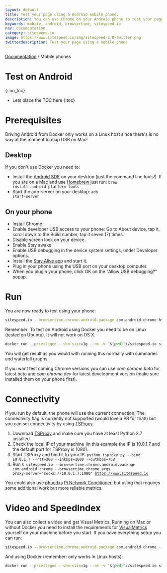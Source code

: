 ```yaml
---
layout: default
title: Test your page using a Android mobile phone.
description: You can use Chrome on your Android phone to test your pages (and get a video and Speed Index).
keywords: mobile, android, browsertime, sitespeed.io
nav: documentation
category: sitespeed.io
image: https://www.sitespeed.io/img/sitespeed-2.0-twitter.png
twitterdescription: Test your page using a mobile phone
---
```

[Documentation](/documentation/sitespeed.io/) / Mobile phones

# Test on Android
{:.no_toc}

* Lets place the TOC here
{:toc}

# Prerequisites
Driving Android from Docker only works on a Linux host since there's is no way at the moment to map USB on Mac!

## Desktop
If you don't use Docker you need to:

 * Install the [Android SDK](http://developer.android.com/sdk/index.html#downloads) on your desktop (just the command line tools!). If you are on a Mac and use [Homebrew](http://brew.sh/) just run: <code>brew install android-platform-tools</code>
 * Start the adb-server on your desktop: <code>adb start-server</code>

## On your phone
 * Install Chrome
 * Enable developer USB access to your phone: Go to About device, tap it, scroll down to the Build number, tap it seven (7) times.
 * Disable screen lock on your device.
 * Enable Stay awake
 * Enable USB debugging in the device system settings, under Developer options.
 * Install the [Stay Alive app](https://play.google.com/store/apps/details?id=com.synetics.stay.alive) and start it.
 * Plug in your phone using the USB port on your desktop computer.
 * When you plugin your phone, click OK on the "Allow USB debugging?" popup.

# Run
You are now ready to test using your phone:

~~~bash
sitespeed.io --browsertime.chrome.android.package com.android.chrome https://www.sitespeed.io
~~~

Remember: To test on Android using Docker you need to be on Linux (tested on Ubuntu). It will not work on OS X.

~~~bash
docker run --privileged --shm-size=1g --rm -v "$(pwd)":/sitespeed.io sitespeedio/sitespeed.io --browsertime.xvfb false --browsertime.chrome.android.package com.android.chrome https://www.sitespeed.io
~~~

You will get result as you would with running this normally with summaries and waterfall graphs.

If you want test coming Chrome versions you can use *com.chrome.beta* for latest beta and *com.chrome.dev* for latest development version (make sure installed them on your phone first).

# Connectivity
If you run by default, the phone will use the current connection. The connectivity flag is currently not supported (would love a PR for that!) but you can set connectivity by using [TSProxy](https://github.com/WPO-Foundation/tsproxy).

1. Download [TSProxy](https://github.com/WPO-Foundation/tsproxy) and make sure you have at least Python 2.7 installed.
2. Check the local IP of your machine (in this example the IP is 10.0.1.7 and the default port for TSProxy is 1080).
3. Start TSProxy and bind it to your IP: <code>python tsproxy.py --bind 10.0.1.7 --rtt=200 --inkbps=1600 --outkbps=768</code>
4. Run <code>$ sitespeed.io --browsertime.chrome.android.package com.android.chrome --browsertime.chrome.args proxy-server="socks://10.0.1.7:1080" https://www.sitespeed.io</code>

You could also use [phuedxs](https://github.com/phuedx) [Pi Network Conditioner](https://github.com/phuedx/pinc), but using that requires some additional work but more reliable metrics.

# Video and SpeedIndex
You can also collect a video and get Visual Metrics. Running on Mac or without Docker you need to install the requirements for [VisualMetrics](https://github.com/sitespeedio/docker-visualmetrics-deps/blob/master/Dockerfile) yourself on your machine before you start. If you have everything setup you can run:

~~~bash
sitespeed.io --browsertime.chrome.android.package com.android.chrome --video --speedIndex https://www.sitespeed.io
~~~

And using Docker (remember: only works in Linux hosts):

~~~bash
docker run --privileged --shm-size=1g --rm -v "$(pwd)":/sitespeed.io sitespeedio/sitespeed.io --browsertime.xvfb false --browsertime.chrome.android.package com.android.chrome --video --speedIndex https://www.sitespeed.io
~~~
